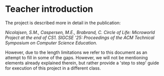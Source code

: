 # Teacher introduction

The project is described more in detail in the publication:

*Nicolajsen, S.M., Caspersen, M.E., Brabrand, C. Circle of Life: Microworld Project at the end of CS1. SIGCSE '25: Proceedings of the ACM Technical Symposium on Computer Science Education.*

However, due to the length limitations we refer to this document as an attempt to fill in some of the gaps. However, we will not be mentioning elements already explained therein, but rather provide a 'step to step' guide for execution of this project in a different class.

